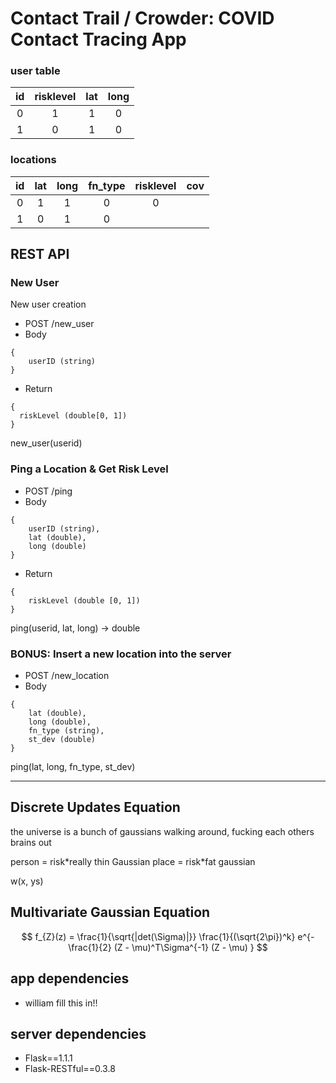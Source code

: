 # Contact Trail / Crowder: COVID Contact Tracing App

### user table

| id  | risklevel| lat    | long   |
|:---:|:--------:|:------:|:------:|
|  0  |     1    |    1   |    0   |
|  1  |     0    |    1   |    0   |

### locations

| id  |      lat |   long | fn_type| risklevel  |   cov  |
|:---:|:--------:|:------:|:------:|:----------:|:------:|
|  0  |     1    |    1   |    0   |   0        |
|  1  |     0    |    1   |    0   |

## REST API
### New User
New user creation
* POST /new_user
* Body
```
{
    userID (string)
}
```
* Return
```
{
  riskLevel (double[0, 1])
}
```
new_user(userid)

### Ping a Location & Get Risk Level
* POST /ping
* Body
 ```
 {
     userID (string),
     lat (double),
     long (double)
 }
 ```
* Return
```
{
    riskLevel (double [0, 1])
}
```
ping(userid, lat, long) -> double

### BONUS: Insert a new location into the server
* POST /new_location
* Body
```
{
    lat (double),
    long (double),
    fn_type (string),
    st_dev (double)
}
```
ping(lat, long, fn_type, st_dev)

---
## Discrete Updates Equation

the universe is a bunch of gaussians walking around, fucking each others brains out

person = risk\*really thin Gaussian
place = risk\*fat gaussian

$$ $$

w(x, ys)

## Multivariate Gaussian Equation

$$ f_{Z}(z) = \frac{1}{\sqrt{|det(\Sigma)|}} \frac{1}{(\sqrt{2\pi})^k} e^{-\frac{1}{2} (Z - \mu)^T\Sigma^{-1} (Z - \mu) } $$

## app dependencies
- william fill this in!!

## server dependencies
- Flask==1.1.1
- Flask-RESTful==0.3.8
